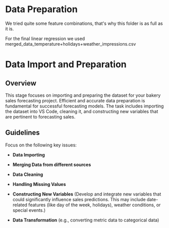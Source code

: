 # Data Preparation

We tried quite some feature combinations, that's why this folder is as full as it is. 

For the final linear regression we used merged_data_temperature+holidays+weather_impressions.csv

# Data Import and Preparation

## Overview

This stage focuses on importing and preparing the dataset for your bakery sales forecasting project. Efficient and accurate data preparation is fundamental for successful forecasting models. The task includes importing the dataset into VS Code, cleaning it, and constructing new variables that are pertinent to forecasting sales.

## Guidelines

Focus on the following key issues:

- **Data Importing**

- **Merging Data from different sources**

- **Data Cleaning**

- **Handling Missing Values**

- **Constructing New Variables** (Develop and integrate new variables that could significantly influence sales predictions. This may include date-related features (like day of the week, holidays), weather conditions, or special events.)

- **Data Transformation** (e.g., converting metric data to categorical data)

